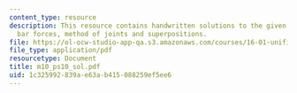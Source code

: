 ```yaml
---
content_type: resource
description: This resource contains handwritten solutions to the given problem seton
  bar forces, method of joints and superpositions.
file: https://ol-ocw-studio-app-qa.s3.amazonaws.com/courses/16-01-unified-engineering-i-ii-iii-iv-fall-2005-spring-2006/1c325992839ae63ab415088259ef5ee6_m10_ps10_sol.pdf
file_type: application/pdf
resourcetype: Document
title: m10_ps10_sol.pdf
uid: 1c325992-839a-e63a-b415-088259ef5ee6
---
```

